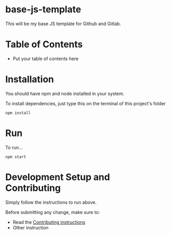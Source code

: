 # base-js-template

This will be my base JS template for Github and Gitlab.

# Table of Contents

- Put your table of contents here

# Installation

You should have npm and node installed in your system.

To install dependencies, just type this on the terminal of this project's folder

```
npm install
```

# Run

To run...

```
npm start
```

# Development Setup and Contributing

Simply follow the instructions to run above.

Before submitting any change, make sure to:

- Read the [Contributing instructions](./CONTRIBUTING.md)
- Other instruction
